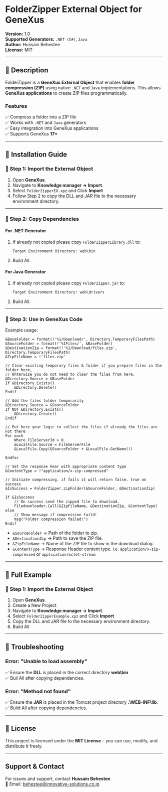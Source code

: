 # FolderZipper External Object for GeneXus

**Version:** 1.0  
**Supported Generators:** `.NET (C#)`, `Java`  
**Author:** Hussain Behestee  
**License:** MIT  

---

## 📝 Description
FolderZipper is a **GeneXus External Object** that enables **folder compression (ZIP)** using native `.NET` and `Java` implementations. This allows **GeneXus applications** to create ZIP files programmatically.

###  Features
✅ Compress a folder into a ZIP file  
✅ Works with `.NET` and `Java` generators  
✅ Easy integration into GeneXus applications  
✅ Supports GeneXus **17+**  

---

## 📁 Installation Guide

### 🔹 Step 1: Import the External Object
1. Open **GeneXus**.
2. Navigate to **Knowledge manager → Import**.
4. Select `FolderZipperEO.xpz` and Click **Import** 
5. Follow Step 2 to copy the DLL and JAR file to the necessary environment directory.


---

### 🔹 Step 2: Copy Dependencies

#### **For .NET Generator**
1. If already not copied please copy `FolderZipperLibrary.dll` to:
   ```
   Target Environment Directory: web\bin
   ```
2. Build All.

#### **For Java Generator**
1. If already not copied please copy `FolderZipper.jar` to:
   ```
   Target Environment Directory: web\drivers
   ```
2. Build All.

---

### 🔹 Step 3: Use in GeneXus Code

Example usage:
```genexus
&BaseFolder = format(!'%1/Download/', Directory.TemporaryFilesPath)
&SourceFolder = format(!'%1Files/', &BaseFolder)
&DestinationZip = format(!'%1/Download/files.zip', Directory.TemporaryFilesPath)
&ZipFileName = !'files.zip'

// Clear existing temporary files & folder if you prepare files in the folder here,
// Ohterwise you do not need to clear the files from here.
&Directory.Source = &BaseFolder
If &Directory.Exists()
	&Directory.Delete()
Endif

// Add the files folder temporarily
&Directory.Source = &SourceFolder
If NOT &Directory.Exists()
	&Directory.Create()
Endif

// Put here your logic to collect the files if already the files are not there
For each 
	Where FileServerId > 0
	&LocalFile.Source = FileServerFile
	&LocalFile.Copy(&SourceFolder + &LocalFile.GetName())
	
Endfor

// Set the response hear with appropriate content type
&ContentType = !"application/x-zip-compressed"

// Initiate compressing. if fails it will return false. true on success
&IsSuccess = FolderZipper.zipFolder(&SourceFolder, &DestinationZip)

If &IsSuccess
	// On success send the zipped file to download.
	Filedownloader.Call(&ZipFileName, &DestinationZip, &ContentType)
else
	// Show message if compression faild!
	msg("Folder compression failed!")
Endif
```
- `&SourceFolder` → Path of the folder to zip.  
- `&DestinationZip` → Path to save the ZIP file. 
- `&ZipFileName` → Name of the ZIP file to show in the download dialog. 
- `&ContentType` → Response Header content type. i.e. `application/x-zip-compressed` or `application/octet-stream`
---


## 📁 Full Example

### 🔹 Step 1: Import the External Object
1. Open **GeneXus**.
2. Create a New Project
3. Navigate to **Knowledge manager → Import**.
4. Select `FolderZipperExample.xpz` and Click **Import** 
5. Copy the DLL and JAR file to the necessary environment directory.
6. Build All

---


## 🔧 Troubleshooting

### **Error: "Unable to load assembly"**
✅ Ensure the **DLL** is placed in the correct directory **web\bin**  
✅ Buil All after copying dependencies.  

### **Error: "Method not found"**
✅ Ensure the **JAR** is placed in the Tomcat project directory **.\WEB-INF\lib**.
✅ Build All after copying dependencies. 

---

## 📜 License
This project is licensed under the **MIT License** – you can use, modify, and distribute it freely.

---

## Support & Contact
For issues and support, contact **Hussain Behestee**  
📧 Email: behestee@innovative-solutions.co.jp   
